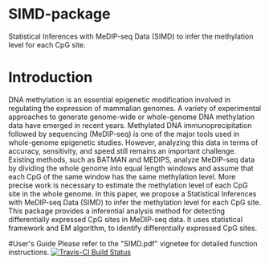 # SIMD-package
Statistical Inferences with MeDIP-seq Data (SIMD) to infer the methylation 
level for each CpG site.

# Introduction
DNA methylation is an essential epigenetic modification involved in regulating 
the expression of mammalian genomes. A variety of experimental approaches to 
generate genome-wide or whole-genome DNA methylation data have emerged in 
recent years. Methylated DNA immunoprecipitation followed by sequencing 
(MeDIP-seq) is one of the major tools used in whole-genome epigenetic studies. 
However, analyzing this data in terms of accuracy, sensitivity, and speed still 
remains an important challenge. Existing methods, such as BATMAN and MEDIPS, 
analyze MeDIP-seq data by dividing the whole genome into equal length windows 
and assume that each CpG of the same window has the same methylation level. 
More precise work is necessary to estimate the methylation level of each CpG 
site in the whole genome. In this paper, we propose a Statistical Inferences 
with MeDIP-seq Data (SIMD) to infer the methylation level for each CpG site. 
This package provides a inferential analysis method for detecting differentially 
expressed CpG sites in MeDIP-seq data. It uses statistical framework and EM 
algorithm, to identify differentially expressed CpG sites.

#User's Guide
Please refer to the "SIMD.pdf" vignetee for detailed function 
instructions.
[![Travis-CI Build Status](https://travis-ci.org/FocusPaka/SIMD.svg?branch=master)](https://travis-ci.org/FocusPaka/SIMD)